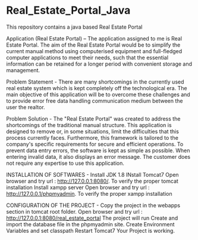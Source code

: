 # Real_Estate_Portal_Java
This repository contains a java based Real Estate Portal

Application (Real Estate Portal) – 
The application assigned to me is Real Estate Portal. The aim of the Real Estate Portal would be to simplify the current manual method using computerised equipment and full-fledged computer applications to meet their needs, such that the essential information can be retained for a longer period with convenient storage and management.

Problem Statement -
There are many shortcomings in the currently used real estate system which is kept completely off the technological era. The main objective of this application will be to overcome these challenges and to provide error free data handling communication medium between the user the realtor.

Problem Solution -
The "Real Estate Portal" was created to address the shortcomings of the traditional manual structure. This application is designed to remove or, in some situations, limit the difficulties that this process currently faces. Furthermore, this framework is tailored to the company's specific requirements for secure and efficient operations. To prevent data entry errors, the software is kept as simple as possible. When entering invalid data, it also displays an error message. The customer does not require any expertise to use this application.


INSTALLATION OF SOFTWARES -
Install JDK 1.8
INstall Tomcat7
Open browser and try url : http://127.0.0.1:8080/. To verify the proper tomcat installation
Install xampp server
Open browser and try url : http://127.0.0.1/phpmyadmin. To verify the proper xampp installation

CONFIGURATION OF THE PROJECT - 
Copy the project in the webapps section in tomcat root folder.
Open browser and try url : http://127.0.0.1:8080/real_estate_portal
The project will run
Create and import the database file in the phpmyadmin site.
Create Environment Variables and set classpath
Restart Tomcat7
Your Project is working.
